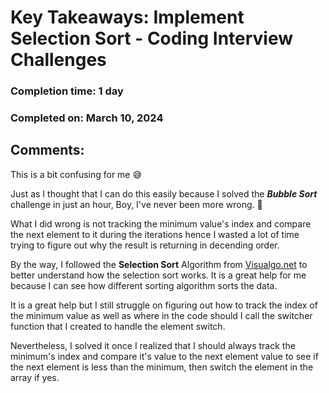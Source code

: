 # Key Takeaways: Implement Selection Sort - Coding Interview Challenges
### Completion time: 1 day
### Completed on: March 10, 2024

## Comments:

This is a bit confusing for me 😅

Just as I thought that I can do this easily because I solved the ***Bubble Sort*** challenge in just an hour, Boy, I've never been more wrong. 🤣

What I did wrong is not tracking the minimum value's index and compare the next element to it during the iterations hence I wasted a lot of time trying to figure out why the result is returning in decending order. 

By the way, I followed the **Selection Sort** Algorithm from [Visualgo.net](https://visualgo.net/) to better understand how the selection sort works. It is a great help for me because I can see how different sorting algorithm sorts the data. 

It is a great help but I still struggle on figuring out how to track the index of the minimum value as well as where in the code should I call the switcher function that I created to handle the element switch.

Nevertheless, I solved it once I realized that I should always track the minimum's index and compare it's value to the next element value to see if the next element is less than the minimum, then switch the element in the array if yes.
